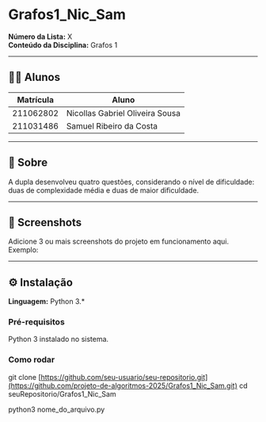 # Grafos1_Nic_Sam

**Número da Lista:** X  
**Conteúdo da Disciplina:** Grafos 1

---

## 👨‍🎓 Alunos

| Matrícula   | Aluno                                               |
|-------------|-----------------------------------------------------|
| 211062802   | Nicollas Gabriel Oliveira Sousa                   |
| 211031486   | Samuel Ribeiro da Costa                |

---

## 📌 Sobre

A dupla desenvolveu quatro questões, considerando o nível de dificuldade: duas de complexidade média e duas de maior dificuldade.

---

## 📸 Screenshots

Adicione 3 ou mais screenshots do projeto em funcionamento aqui.  
Exemplo:

---

## ⚙️ Instalação

**Linguagem:** Python 3.*


### Pré-requisitos

Python 3 instalado no sistema. 

### Como rodar

git clone [https://github.com/seu-usuario/seu-repositorio.git](https://github.com/projeto-de-algoritmos-2025/Grafos1_Nic_Sam.git)
cd seuRepositorio/Grafos1_Nic_Sam

python3 nome_do_arquivo.py



